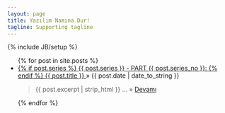```yaml
---
layout: page
title: Yazılım Namına Dur!
tagline: Supporting tagline
---
```

{% include JB/setup %}

<ul class="posts">
  {% for post in site.posts %}
    <li>
      <div class="postTitle">
        <a href="{{ BASE_PATH }}{{ post.url }}">
          {% if post.series %}
            {{ post.series }} - PART {{ post.series_no }}:
          {% endif %}
          {{ post.title }}
        </a> &raquo;
        <span>{{ post.date | date_to_string }}</span>
      </div>
      <div class="postExcerpt">
        <blockquote>
          {{ post.excerpt | strip_html }}
          ... &raquo; <a href="{{ BASE_PATH }}{{ post.url }}">Devamı</a>
        </blockquote>
      </div>
    </li>
  {% endfor %}
</ul>
